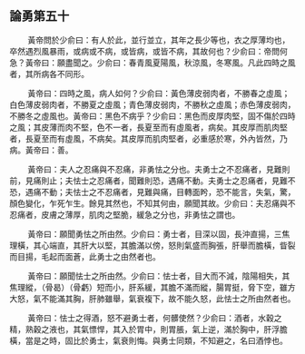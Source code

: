 ## 論勇第五十

<p>&emsp;&emsp;
黃帝問於少俞曰：有人於此，並行並立，其年之長少等也，衣之厚薄均也，卒然遇烈風暴雨，或病或不病，或皆病，或皆不病，其故何也？少俞曰：帝問何急？黃帝曰：願盡聞之。少俞曰：春青風夏陽風，秋涼風，冬寒風。凡此四時之風者，其所病各不同形。
</p>
<p>&emsp;&emsp;
黃帝曰：四時之風，病人如何？少俞曰：黃色薄皮弱肉者，不勝春之虛風；白色薄皮弱肉者，不勝夏之虛風；青色薄皮弱肉，不勝秋之虛風；赤色薄皮弱肉，不勝冬之虛風也。黃帝曰：黑色不病乎？少俞曰：黑色而皮厚肉堅，固不傷於四時之風；其皮薄而肉不堅，色不一者，長夏至而有虛風者，病矣。其皮厚而肌肉堅者，長夏至而有虛風，不病矣。其皮厚而肌肉堅者，必重感於寒，外內皆然，乃病。黃帝曰：善。
</p>
<p>&emsp;&emsp;
黃帝曰：夫人之忍痛與不忍痛，非勇怯之分也。夫勇士之不忍痛者，見難則前，見痛則止；夫怯士之忍痛者，聞難則恐，遇痛不動。夫勇士之忍痛者，見難不恐，遇痛不動；夫怯士之不忍痛者，見難與痛，目轉面盻，恐不能言，失氣，驚，顏色變化，乍死乍生。餘見其然也，不知其何由，願聞其故。少俞曰：夫忍痛與不忍痛者，皮膚之薄厚，肌肉之堅脆，緩急之分也，非勇怯之謂也。
</p>
<p>&emsp;&emsp;
黃帝曰：願聞勇怯之所由然。少俞曰：勇士者，目深以固，長沖直揚，三焦理橫，其心端直，其肝大以堅，其膽滿以傍，怒則氣盛而胸張，肝舉而膽橫，眥裂而目揚，毛起而面蒼，此勇士之由然者也。
</p>
<p>&emsp;&emsp;
黃帝曰：願聞怯士之所由然。少俞曰：怯士者，目大而不減，陰陽相失，其焦理縱，（骨曷）（骨虧）短而小，肝系緩，其膽不滿而縱，腸胃挺，脅下空，雖方大怒，氣不能滿其胸，肝肺雖舉，氣衰複下，故不能久怒，此怯士之所由然者也。
</p>
<p>&emsp;&emsp;
黃帝曰：怯士之得酒，怒不避勇士者，何髒使然？少俞曰：酒者，水穀之精，熟穀之液也，其氣慓悍，其入於胃中，則胃脹，氣上逆，滿於胸中，肝浮膽橫，當是之時，固比於勇士，氣衰則悔。與勇士同類，不知避之，名曰酒悖也。
</p>